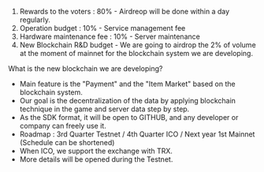 1) Rewards to the voters : 80% - Airdreop will be done within a day regularly.  
2) Operation budget : 10% - Service management fee  
3) Hardware maintenance fee : 10% - Server maintenance  
4) New Blockchain R&D budget - We are going to airdrop the 2% of volume at the moment of mainnet for the blockchain system we are developing.  


What is the new blockchain we are developing?
+ Main feature is the "Payment" and the "Item Market" based on the blockchain system.
+ Our goal is the decentralization of the data by applying blockchain technique in the game and server data step by step. 
+ As the SDK format, it will be open to GITHUB, and any developer or company can freely use it.
+ Roadmap : 
3rd Quarter Testnet / 4th Quarter ICO / Next year 1st Mainnet (Schedule can be shortened) 
+ When ICO, we support the exchange with TRX.
+ More details will be opened during the Testnet.
